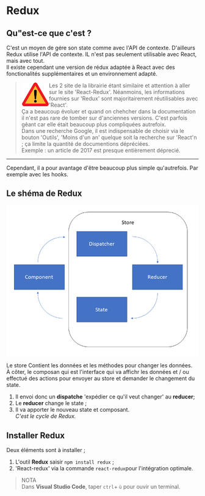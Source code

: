 # Redux

## Qu"est-ce que c'est ?

C'est un moyen de gére son state comme avec l'API de contexte. D'ailleurs Redux utilise l'API de contexte. IL n'est pas seulement utilisable avec React, mais avec tout.  
Il existe cependant une version de rédux adaptée à React avec des fonctionalités supplémentaires et un environnement adapté.  

> <img align="left" src="./../../src/images/Attention.svg" alt="Warning" title="Warning" widht="auto" height="64x" padding="10px"> Les 2 site de la librairie étant similaire et attention à aller sur le site 'React-Redux'. Néanmoins, les informations fournies sur 'Redux' sont majoritairement réutilisables avec 'React'.  
Ça a beaucoup évoluer et quand on chehcher dans la documentation il n'est pas rare de tomber sur d'anciennes versions. C'est parfois gêant car elle était beaucoup plus compliquées autrefoix.  
Dans une recherche Google, il est indispensable de choisir via le bouton 'Outils', 'Moins d'un an' quelque soit la recherche sur 'React'n ; ça limite la quantité de documentions dépréciées.  
Exemple : un article de 2017 est presque entièrement déprecié.
---
Cependant, il a pour avantage d'être beaucoup plus simple qu'autrefois. Par exemple avec les hooks.

## Le shéma de Redux

![Redux schema](reduxSchema.png)

Le store Contient les données et les méthodes pour changer les données.  
À côter, le composan qui est l'interface qui va affichr les données et / ou effectué des actions pour envoyer au store et demander le changement du state.  
1. Il envoi donc un **dispatche** 'expédier ce qu'il veut changer' au **reducer**;  
2. Le **reducer** change le state ;  
3. Il va apporter le nouveau state et composant.  
_C'est le cycle de Redux._

## Installer Redux

Deux éléments sont à installer ; 

1. L'outil **Redux** saisir `npm install redux` ;
2. 'React-redux' via la commande `react-redux`pour l'intégration optimale.

> NOTA  
Dans **Visual Studio Code**, taper `ctrl`+ `ù` pour ouvir un terminal.